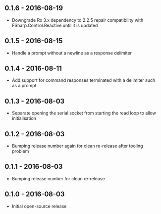 ## 0.1.6 - 2016-08-19
- Downgrade Rx 3.x dependency to 2.2.5 repair compatibility with FSharp.Control.Reactive until it is updated

## 0.1.5 - 2016-08-15
- Handle a prompt without a newline as a response delimiter

## 0.1.4 - 2016-08-11
- Add support for command responses terminated with a delimiter such as a prompt

## 0.1.3 - 2016-08-03
- Separate opening the serial socket from starting the read loop to allow initialisation

## 0.1.2 - 2016-08-03
- Bumping release number again for clean re-release after tooling problem

## 0.1.1 - 2016-08-03
- Bumping release number for clean re-release

## 0.1.0 - 2016-08-03
- Initial open-source release
